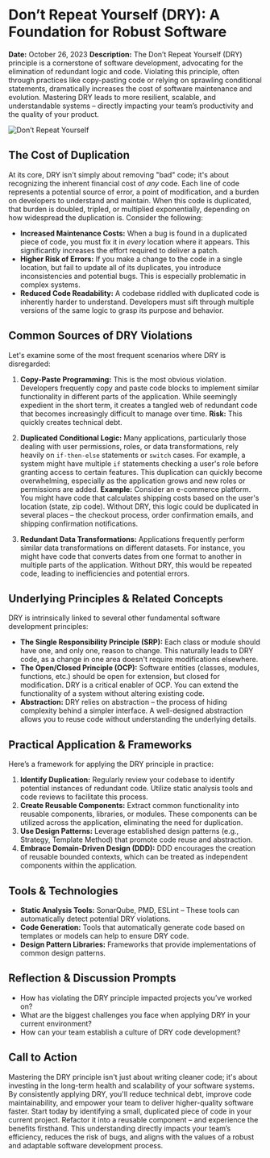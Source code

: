 # Don’t Repeat Yourself (DRY): A Foundation for Robust Software

**Date:** October 26, 2023
**Description:** The Don’t Repeat Yourself (DRY) principle is a cornerstone of software development, advocating for the elimination of redundant logic and code. Violating this principle, often through practices like copy-pasting code or relying on sprawling conditional statements, dramatically increases the cost of software maintenance and evolution. Mastering DRY leads to more resilient, scalable, and understandable systems – directly impacting your team’s productivity and the quality of your product.

![Don’t Repeat Yourself](https://via.placeholder.com/400x400.png?text=DontRepeatYourself)

## The Cost of Duplication

At its core, DRY isn't simply about removing "bad" code; it's about recognizing the inherent financial cost of _any_ code. Each line of code represents a potential source of error, a point of modification, and a burden on developers to understand and maintain. When this code is duplicated, that burden is doubled, tripled, or multiplied exponentially, depending on how widespread the duplication is. Consider the following:

- **Increased Maintenance Costs:** When a bug is found in a duplicated piece of code, you must fix it in _every_ location where it appears. This significantly increases the effort required to deliver a patch.
- **Higher Risk of Errors:** If you make a change to the code in a single location, but fail to update all of its duplicates, you introduce inconsistencies and potential bugs. This is especially problematic in complex systems.
- **Reduced Code Readability:** A codebase riddled with duplicated code is inherently harder to understand. Developers must sift through multiple versions of the same logic to grasp its purpose and behavior.

## Common Sources of DRY Violations

Let's examine some of the most frequent scenarios where DRY is disregarded:

1.  **Copy-Paste Programming:** This is the most obvious violation. Developers frequently copy and paste code blocks to implement similar functionality in different parts of the application. While seemingly expedient in the short term, it creates a tangled web of redundant code that becomes increasingly difficult to manage over time. **Risk:** This quickly creates technical debt.

2.  **Duplicated Conditional Logic:** Many applications, particularly those dealing with user permissions, roles, or data transformations, rely heavily on `if-then-else` statements or `switch` cases. For example, a system might have multiple `if` statements checking a user's role before granting access to certain features. This duplication can quickly become overwhelming, especially as the application grows and new roles or permissions are added. **Example:** Consider an e-commerce platform. You might have code that calculates shipping costs based on the user's location (state, zip code). Without DRY, this logic could be duplicated in several places – the checkout process, order confirmation emails, and shipping confirmation notifications.

3.  **Redundant Data Transformations:** Applications frequently perform similar data transformations on different datasets. For instance, you might have code that converts dates from one format to another in multiple parts of the application. Without DRY, this would be repeated code, leading to inefficiencies and potential errors.

## Underlying Principles & Related Concepts

DRY is intrinsically linked to several other fundamental software development principles:

- **The Single Responsibility Principle (SRP):** Each class or module should have one, and only one, reason to change. This naturally leads to DRY code, as a change in one area doesn't require modifications elsewhere.
- **The Open/Closed Principle (OCP):** Software entities (classes, modules, functions, etc.) should be open for extension, but closed for modification. DRY is a critical enabler of OCP. You can extend the functionality of a system without altering existing code.
- **Abstraction:** DRY relies on abstraction – the process of hiding complexity behind a simpler interface. A well-designed abstraction allows you to reuse code without understanding the underlying details.

## Practical Application & Frameworks

Here’s a framework for applying the DRY principle in practice:

1.  **Identify Duplication:** Regularly review your codebase to identify potential instances of redundant code. Utilize static analysis tools and code reviews to facilitate this process.
2.  **Create Reusable Components:** Extract common functionality into reusable components, libraries, or modules. These components can be utilized across the application, eliminating the need for duplication.
3.  **Use Design Patterns:** Leverage established design patterns (e.g., Strategy, Template Method) that promote code reuse and abstraction.
4.  **Embrace Domain-Driven Design (DDD):** DDD encourages the creation of reusable bounded contexts, which can be treated as independent components within the application.

## Tools & Technologies

- **Static Analysis Tools:** SonarQube, PMD, ESLint – These tools can automatically detect potential DRY violations.
- **Code Generation:** Tools that automatically generate code based on templates or models can help to ensure DRY code.
- **Design Pattern Libraries:** Frameworks that provide implementations of common design patterns.

## Reflection & Discussion Prompts

- How has violating the DRY principle impacted projects you’ve worked on?
- What are the biggest challenges you face when applying DRY in your current environment?
- How can your team establish a culture of DRY code development?

## Call to Action

Mastering the DRY principle isn't just about writing cleaner code; it's about investing in the long-term health and scalability of your software systems. By consistently applying DRY, you'll reduce technical debt, improve code maintainability, and empower your team to deliver higher-quality software faster. Start today by identifying a small, duplicated piece of code in your current project. Refactor it into a reusable component – and experience the benefits firsthand. This understanding directly impacts your team’s efficiency, reduces the risk of bugs, and aligns with the values of a robust and adaptable software development process.

```

```

